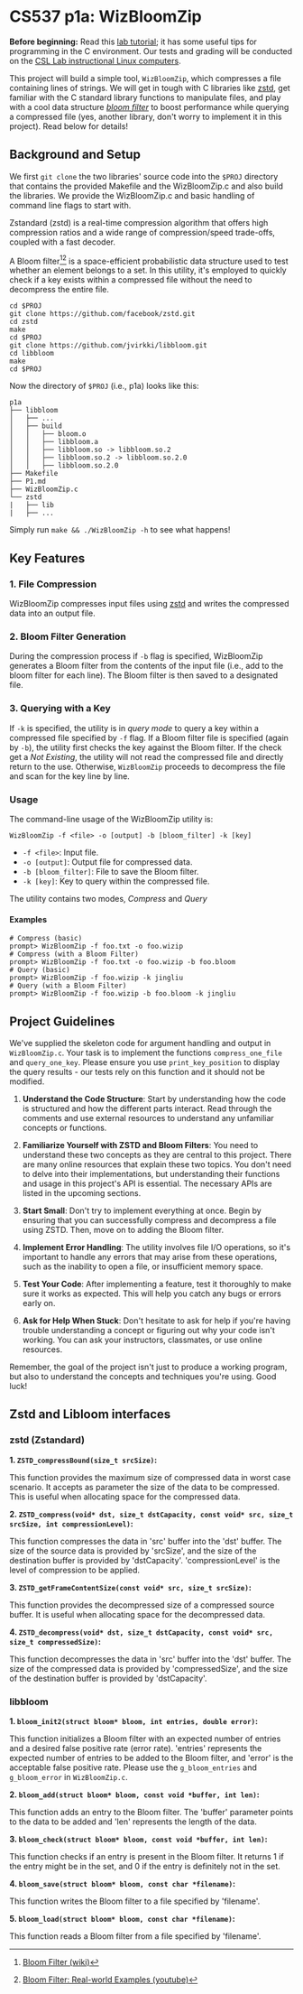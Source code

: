# CS537 p1a: WizBloomZip

**Before beginning:** Read this [lab tutorial](http://pages.cs.wisc.edu/~remzi/OSTEP/lab-tutorial.pdf); it has some useful tips for programming in the C environment.
Our tests and grading will be conducted on the [CSL Lab instructional Linux computers](https://csl.cs.wisc.edu/docs/csl/2014-11-03-instructional-linux-computers/).

This project will build a simple tool, `WizBloomZip`, which compresses a file
containing lines of strings.  We will get in tough with C libraries like [zstd](https://github.com/facebook/zstd.git),
get familiar with the C standard library functions to manipulate files, and play
with a cool data structure [*bloom filter*](https://github.com/jvirkki/libbloom.git) to boost
performance while querying a compressed file (yes, another library, don't worry
to implement it in this project). Read below for details!

## Background and Setup

We first `git clone` the two libraries' source code into the `$PROJ` directory
that contains the provided Makefile and the WizBloomZip.c and also build the libraries.
We provide the WizBloomZip.c and basic handling of command line flags to start with.

Zstandard (zstd) is a real-time compression algorithm that offers high compression
ratios and a wide range of compression/speed trade-offs, coupled with a fast
decoder.

A Bloom filter[^1][^2] is a space-efficient probabilistic data structure used to test
whether an element belongs to a set. In this utility, it's employed to quickly
check if a key exists within a compressed file without the need to decompress
the entire file.


```
cd $PROJ
git clone https://github.com/facebook/zstd.git
cd zstd
make
cd $PROJ
git clone https://github.com/jvirkki/libbloom.git
cd libbloom
make
cd $PROJ
```

Now the directory of `$PROJ` (i.e., p1a) looks like this:

```
p1a
├── libbloom
│   ├── ...
│   ├── build
│   │   ├── bloom.o
│   │   ├── libbloom.a
│   │   ├── libbloom.so -> libbloom.so.2
│   │   ├── libbloom.so.2 -> libbloom.so.2.0
│   │   ├── libbloom.so.2.0
├── Makefile
├── P1.md
├── WizBloomZip.c
└── zstd
|   ├── lib
|   ├── ...
```

Simply run `make && ./WizBloomZip -h` to see what happens!  

## Key Features

### 1. File Compression

WizBloomZip compresses input files using [zstd](https://github.com/facebook/zstd) 
and writes the compressed data into an output file. 

### 2. Bloom Filter Generation

During the compression process if `-b` flag is specified, WizBloomZip generates
a Bloom filter from the contents of the input file (i.e., add to the bloom filter for each line). The Bloom filter is then
saved to a designated file.

### 3. Querying with a Key

If `-k` is specified, the utility is in *query mode* to query a key within a
compressed file specified by `-f` flag.  If a Bloom filter file is specified
(again by `-b`), the utility first checks the key against the Bloom filter. If
the check get a *Not Existing*, the utility will not read the compressed file
and directly return to the use. Otherwise, `WizBloomZip` proceeds to decompress
the file and scan for the key line by line.

### Usage
The command-line usage of the WizBloomZip utility is:

`WizBloomZip -f <file> -o [output] -b [bloom_filter] -k [key]`

- `-f <file>`: Input file.
- `-o [output]`: Output file for compressed data.
- `-b [bloom_filter]`: File to save the Bloom filter.
- `-k [key]`: Key to query within the compressed file.

The utility contains two modes, *Compress* and *Query*

#### Examples

```
# Compress (basic)
prompt> WizBloomZip -f foo.txt -o foo.wizip
# Compress (with a Bloom Filter)
prompt> WizBloomZip -f foo.txt -o foo.wizip -b foo.bloom
# Query (basic)
prompt> WizBloomZip -f foo.wizip -k jingliu
# Query (with a Bloom Filter)
prompt> WizBloomZip -f foo.wizip -b foo.bloom -k jingliu
```

## Project Guidelines

We've supplied the skeleton code for argument handling and output in
`WizBloomZip.c`. Your task is to implement the functions `compress_one_file` and
`query_one_key`. Please ensure you use `print_key_position` to display the query
results - our tests rely on this function and it should not be modified.

1. **Understand the Code Structure**: Start by understanding how the code is structured and how the different parts interact. Read through the comments and use external resources to understand any unfamiliar concepts or functions.

2. **Familiarize Yourself with ZSTD and Bloom Filters**: You need to understand these two concepts as they are central to this project. There are many online resources that explain these two topics.
You don't need to delve into their implementations, but understanding their functions and usage in this project's API is essential. The necessary APIs are listed in the upcoming sections.

3. **Start Small**: Don't try to implement everything at once. Begin by ensuring that you can successfully compress and decompress a file using ZSTD. Then, move on to adding the Bloom filter.

4. **Implement Error Handling**: The utility involves file I/O operations, so it's important to handle any errors that may arise from these operations, such as the inability to open a file, or insufficient memory space.

5. **Test Your Code**: After implementing a feature, test it thoroughly to make sure it works as expected. This will help you catch any bugs or errors early on.

6. **Ask for Help When Stuck**: Don't hesitate to ask for help if you're having trouble understanding a concept or figuring out why your code isn't working. You can ask your instructors, classmates, or use online resources. 


Remember, the goal of the project isn't just to produce a working program, but also to understand the concepts and techniques you're using. Good luck!


## Zstd and Libloom interfaces

### zstd (Zstandard)

**1. `ZSTD_compressBound(size_t srcSize)`:**

This function provides the maximum size of compressed data in worst case scenario. It accepts as parameter the size of the data to be compressed. This is useful when allocating space for the compressed data.

**2. `ZSTD_compress(void* dst, size_t dstCapacity, const void* src, size_t srcSize, int compressionLevel)`:**

This function compresses the data in 'src' buffer into the 'dst' buffer. The size of the source data is provided by 'srcSize', and the size of the destination buffer is provided by 'dstCapacity'. 'compressionLevel' is the level of compression to be applied.

**3. `ZSTD_getFrameContentSize(const void* src, size_t srcSize)`:**

This function provides the decompressed size of a compressed source buffer. It is useful when allocating space for the decompressed data.

**4. `ZSTD_decompress(void* dst, size_t dstCapacity, const void* src, size_t compressedSize)`:**

This function decompresses the data in 'src' buffer into the 'dst' buffer. The size of the compressed data is provided by 'compressedSize', and the size of the destination buffer is provided by 'dstCapacity'.

### libbloom

**1. `bloom_init2(struct bloom* bloom, int entries, double error)`:**

This function initializes a Bloom filter with an expected number of entries and a desired false positive rate (error rate). 'entries' represents the expected number of entries to be added to the Bloom filter, and 'error' is the acceptable false positive rate. Please use the `g_bloom_entries` and `g_bloom_error` in `WizBloomZip.c`.

**2. `bloom_add(struct bloom* bloom, const void *buffer, int len)`:**

This function adds an entry to the Bloom filter. The 'buffer' parameter points to the data to be added and 'len' represents the length of the data.

**3. `bloom_check(struct bloom* bloom, const void *buffer, int len)`:**

This function checks if an entry is present in the Bloom filter. It returns 1 if the entry might be in the set, and 0 if the entry is definitely not in the set.

**4. `bloom_save(struct bloom* bloom, const char *filename)`:**

This function writes the Bloom filter to a file specified by 'filename'.

**5. `bloom_load(struct bloom* bloom, const char *filename)`:**

This function reads a Bloom filter from a file specified by 'filename'.


[^1]: [Bloom Filter (wiki)](https://en.wikipedia.org/wiki/Bloom_filter)
[^2]: [Bloom Filter: Real-world Examples (youtube)](https://youtu.be/V3pzxngeLqw)
